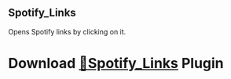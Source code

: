 ## Spotify_Links
 Opens Spotify links by clicking on it.

# Download [**🔽Spotify_Links**](https://betterdiscord.net/ghdl?url=https://raw.githubusercontent.com/Strencher/BetterDiscordStuff/master/Spotify_Links/Spotify_Links.plugin.js) Plugin